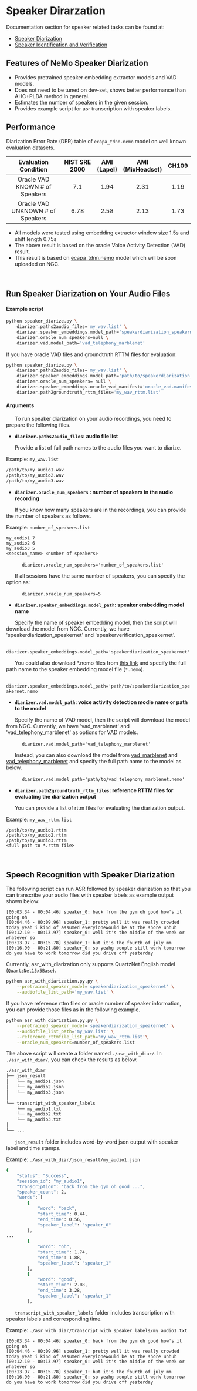 # Speaker Dirarzation

Documentation section for speaker related tasks can be found at:
 - [Speaker Diarization](https://docs.nvidia.com/deeplearning/nemo/user-guide/docs/en/main/asr/speaker_diarization/intro.html)
 - [Speaker Identification and Verification](https://docs.nvidia.com/deeplearning/nemo/user-guide/docs/en/main/asr/speaker_recognition/intro.html)


## Features of NeMo Speaker Diarization
- Provides pretrained speaker embedding extractor models and VAD models.
- Does not need to be tuned on dev-set, shows better performance than AHC+PLDA method in general.
- Estimates the number of speakers in the given session.
- Provides example script for asr transcription with speaker labels. 


## Performance
Diarization Error Rate (DER) table of `ecapa_tdnn.nemo` model on well known evaluation datasets. 

|         Evaluation<br>Condition     | NIST SRE 2000 | AMI<br>(Lapel) | AMI<br>(MixHeadset) | CH109 |
|:-----------------------------------:|:-------------:|:--------------:|:-------------------:|:-----:|
|  Oracle VAD <br>KNOWN # of Speakers  |      7.1     |      1.94      |         2.31        |  1.19 |
| Oracle VAD<br> UNKNOWN # of Speakers |     6.78     |      2.58      |         2.13        |  1.73 |

* All models were tested using embedding extractor window size 1.5s and shift length 0.75s
* The above result is based on the oracle Voice Activity Detection (VAD) result.
* This result is based on [ecapa_tdnn.nemo](https://ngc.nvidia.com/catalog/models/nvidia:nemo:ecapa_tdnn) model which will be soon uploaded on NGC.

<br/>

## Run Speaker Diarization on Your Audio Files

#### Example script
```bash
python speaker_diarize.py \
    diarizer.paths2audio_files='my_wav.list' \
    diarizer.speaker_embeddings.model_path='speakerdiarization_speakernet' \
    diarizer.oracle_num_speakers=null \
    diarizer.vad.model_path='vad_telephony_marblenet' 
```

If you have oracle VAD files and groundtruth RTTM files for evaluation:

```bash
python speaker_diarize.py \
    diarizer.paths2audio_files='my_wav.list' \
    diarizer.speaker_embeddings.model_path='path/to/speakerdiarization_speakernet.nemo' \
    diarizer.oracle_num_speakers= null \
    diarizer.speaker_embeddings.oracle_vad_manifest='oracle_vad.manifest' \
    diarizer.path2groundtruth_rttm_files='my_wav_rttm.list' 
```

#### Arguments
&nbsp;&nbsp;&nbsp;&nbsp;&nbsp; To run speaker diarization on your audio recordings, you need to prepare the following files.

- **`diarizer.paths2audio_files`: audio file list**

&nbsp;&nbsp;&nbsp;&nbsp;&nbsp; Provide a list of full path names to the audio files you want to diarize.

Example: `my_wav.list`

```bash
/path/to/my_audio1.wav
/path/to/my_audio2.wav
/path/to/my_audio3.wav
```

- **`diarizer.oracle_num_speakers` : number of speakers in the audio recording**

&nbsp;&nbsp;&nbsp;&nbsp;&nbsp; If you know how many speakers are in the recordings, you can provide the number of speakers as follows.

Example: `number_of_speakers.list`
```
my_audio1 7
my_audio2 6
my_audio3 5
<session_name> <number of speakers>
```
&nbsp;&nbsp;&nbsp;&nbsp;&nbsp;&nbsp;&nbsp;&nbsp;&nbsp;&nbsp; `diarizer.oracle_num_speakers='number_of_speakers.list'` 

&nbsp;&nbsp;&nbsp;&nbsp;&nbsp; If all sessions have the same number of speakers, you can specify the option as: 

&nbsp;&nbsp;&nbsp;&nbsp;&nbsp;&nbsp;&nbsp;&nbsp;&nbsp;&nbsp; `diarizer.oracle_num_speakers=5`

- **`diarizer.speaker_embeddings.model_path`: speaker embedding model name**

&nbsp;&nbsp;&nbsp;&nbsp;&nbsp;  Specify the name of speaker embedding model, then the script will download the model from NGC. Currently, we have 'speakerdiarization_speakernet' and 'speakerverification_speakernet'.

&nbsp;&nbsp;&nbsp;&nbsp;&nbsp;&nbsp;&nbsp;&nbsp;&nbsp;&nbsp; `diarizer.speaker_embeddings.model_path='speakerdiarization_speakernet'`

&nbsp;&nbsp;&nbsp;&nbsp;&nbsp; You could also download *.nemo files from [this link](https://ngc.nvidia.com/catalog/models?orderBy=scoreDESC&pageNumber=0&query=SpeakerNet&quickFilter=&filters=) and specify the full path name to the speaker embedding model file (`*.nemo`).

 &nbsp;&nbsp;&nbsp;&nbsp;&nbsp;&nbsp;&nbsp;&nbsp;&nbsp;&nbsp; `diarizer.speaker_embeddings.model_path='path/to/speakerdiarization_speakernet.nemo'` 
 
- **`diarizer.vad.model_path`: voice activity detection modle name or path to the model**

&nbsp;&nbsp;&nbsp;&nbsp;&nbsp;  Specify the name of VAD model, then the script will download the model from NGC. Currently, we have 'vad_marblenet' and  'vad_telephony_marblenet' as options for VAD models.

&nbsp;&nbsp;&nbsp;&nbsp;&nbsp;&nbsp;&nbsp;&nbsp;&nbsp;&nbsp; `diarizer.vad.model_path='vad_telephony_marblenet'`


&nbsp;&nbsp;&nbsp;&nbsp;&nbsp;  Instead, you can also download the model from [vad_marblenet](https://ngc.nvidia.com/catalog/models/nvidia:nemo:vad_marblenet) and [vad_telephony_marblenet](https://ngc.nvidia.com/catalog/models/nvidia:nemo:vad_telephony_marblenet) and specify the full path name to the model as below.

&nbsp;&nbsp;&nbsp;&nbsp;&nbsp;&nbsp;&nbsp;&nbsp;&nbsp;&nbsp; `diarizer.vad.model_path='path/to/vad_telephony_marblenet.nemo'`


- **`diarizer.path2groundtruth_rttm_files`: reference RTTM files for evaluating the diarization output**

&nbsp;&nbsp;&nbsp;&nbsp;&nbsp; You can provide a list of rttm files for evaluating the diarization output.

Example: `my_wav_rttm.list`
```
/path/to/my_audio1.rttm
/path/to/my_audio2.rttm
/path/to/my_audio3.rttm
<full path to *.rttm file>
```

<br/>

## Speech Recognition with Speaker Diarization

The following script can run ASR followed by speaker diarization so that you can transcribe your audio files with speaker labels as example output shown below:

```
[00:03.34 - 00:04.46] speaker_0: back from the gym oh good how's it going oh
[00:04.46 - 00:09.96] speaker_1: pretty well it was really crowded today yeah i kind of assumed everylonewould be at the shore uhhuh
[00:12.10 - 00:13.97] speaker_0: well it's the middle of the week or whatever so
[00:13.97 - 00:15.78] speaker_1: but it's the fourth of july mm
[00:16.90 - 00:21.80] speaker_0: so yeahg people still work tomorrow do you have to work tomorrow did you drive off yesterday
```
Currently, asr_with_diarization only supports QuartzNet English model ([`QuartzNet15x5Base`](https://docs.nvidia.com/deeplearning/nemo/user-guide/docs/en/main/asr/models.html#id110)). 

```bash
python asr_with_diarization.py.py \
    --pretrained_speaker_model='speakerdiarization_speakernet' \
    --audiofile_list_path='my_wav.list' \
```
If you have reference rttm files or oracle number of speaker information, you can provide those files as in the following example.

```bash
python asr_with_diarization.py.py \
    --pretrained_speaker_model='speakerdiarization_speakernet' \
    --audiofile_list_path='my_wav.list' \
    --reference_rttmfile_list_path='my_wav_rttm.list'\
    --oracle_num_speakers=number_of_speakers.list
```

The above script will create a folder named `./asr_with_diar/`.
In `./asr_with_diar/`, you can check the results as below.

```bash
./asr_with_diar
├── json_result
│   └── my_audio1.json
│   └── my_audio2.json
│   └── my_audio3.json
│
└── transcript_with_speaker_labels
    └── my_audio1.txt
    └── my_audio2.txt
    └── my_audio3.txt
│
└── ...
```


&nbsp;&nbsp;&nbsp;&nbsp;&nbsp;  `json_result` folder includes word-by-word json output with speaker label and time stamps.

Example: `./asr_with_diar/json_result/my_audio1.json`
```bash
{
    "status": "Success",
    "session_id": "my_audio1",
    "transcription": "back from the gym oh good ...",
    "speaker_count": 2,
    "words": [
        {
            "word": "back",
            "start_time": 0.44,
            "end_time": 0.56,
            "speaker_label": "speaker_0"
        },
...
        {
            "word": "oh",
            "start_time": 1.74,
            "end_time": 1.88,
            "speaker_label": "speaker_1"
        },
        {
            "word": "good",
            "start_time": 2.08,
            "end_time": 3.28,
            "speaker_label": "speaker_1"
        },
```

&nbsp;&nbsp;&nbsp;&nbsp;&nbsp; `transcript_with_speaker_labels` folder includes transcription with speaker labels and corresponding time.

Example: `./asr_with_diar/transcript_with_speaker_labels/my_audio1.txt`
```
[00:03.34 - 00:04.46] speaker_0: back from the gym oh good how's it going oh
[00:04.46 - 00:09.96] speaker_1: pretty well it was really crowded today yeah i kind of assumed everylonewould be at the shore uhhuh
[00:12.10 - 00:13.97] speaker_0: well it's the middle of the week or whatever so
[00:13.97 - 00:15.78] speaker_1: but it's the fourth of july mm
[00:16.90 - 00:21.80] speaker_0: so yeahg people still work tomorrow do you have to work tomorrow did you drive off yesterday
```

